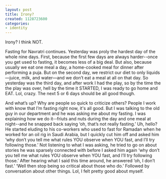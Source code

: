 ```yaml
---
layout: post
title: Irony?
created: 1128723600
categories:
- identity
---
```

Irony? I think NOT.

Fasting for Navratri continues. Yesterday was proly the hardest day of the whole nine days. First, because the first few days are always harder--once you get used to fasting, it becomes less of a big deal. But also, because usually we eat one meal a day, a home-cooked meal for dinner after performing a puja. But on the second day, we restrict our diet to only liquids—juice, milk, and water—and we don’t eat a meal at all on that day. So yesterday was the third day, and after work I had the play, so by the time the the play was over, hell by the time it STARTED, I was ready to go home and EAT. Lol, crazy. The next 5 or 6 days should be all good though.

And what’s up? Why are people so quick to criticize others? People I work with know that I’m fasting right now, it's all good. But I was talking to the old guy in our department and he was asking me about my fasting. I was explaining how we do it--friuts and nuts during the day and one meal at night--and he snapped back saying ‘oh, that’s not really fasting.’ Uh, hello? He started eluding to his co-workers who used to fast for Ramadan when he worked for an oil rig in Saudi Arabia, but I quickly cut him off and asked him ‘why don’t you tell me what rules YOU observe when YOU fast, and I’ll try following those.’ Not listening to what I was asking, he tried to go on about stories he was sparsely connected with before I asked him again ‘why don’t you tell me what rules YOU observe when YOU fast, and I’ll try following those.’ After hearing what I said this time around, he answered ‘oh, I don’t fast.’ ‘Well then stop being so critical about those who do.’ Followed by conversation about other things. Lol, I felt pretty good about myself.

